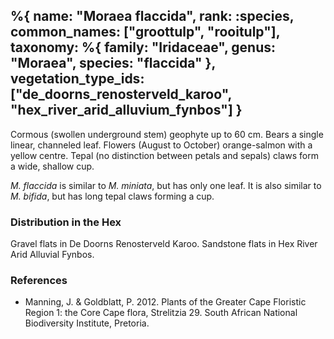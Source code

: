 %{
    name: "Moraea flaccida",
    rank: :species,
    common_names: ["groottulp", "rooitulp"],
    taxonomy: %{
        family: "Iridaceae",
        genus: "Moraea",
        species: "flaccida"
    },
    vegetation_type_ids: ["de_doorns_renosterveld_karoo", "hex_river_arid_alluvium_fynbos"]
}
---

Cormous (swollen underground stem) geophyte up to 60 cm. Bears a single linear, channeled leaf.
Flowers (August to October) orange-salmon with a yellow centre. Tepal (no distinction between petals and sepals) claws form
a wide, shallow cup.

*M. flaccida* is similar to *M. miniata*, but has only one leaf. It is also similar to *M. bifida*,
but has long tepal claws forming a cup.

<!-- read more -->

### Distribution in the Hex

Gravel flats in De Doorns Renosterveld Karoo. Sandstone flats in Hex River Arid Alluvial Fynbos.

### References

* Manning, J. & Goldblatt, P. 2012. Plants of the Greater Cape Floristic Region 1: the Core Cape flora, Strelitzia 29. South African National Biodiversity Institute, Pretoria.